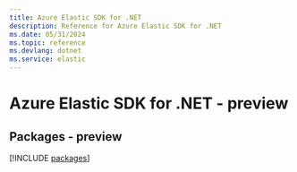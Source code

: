 ```yaml
---
title: Azure Elastic SDK for .NET
description: Reference for Azure Elastic SDK for .NET
ms.date: 05/31/2024
ms.topic: reference
ms.devlang: dotnet
ms.service: elastic
---
```

# Azure Elastic SDK for .NET - preview
## Packages - preview
[!INCLUDE [packages](elastic-index.md)]